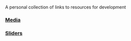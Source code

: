 A personal collection of links to resources for development

### [Media](./media.md)
### [Sliders](./sliders.md)
